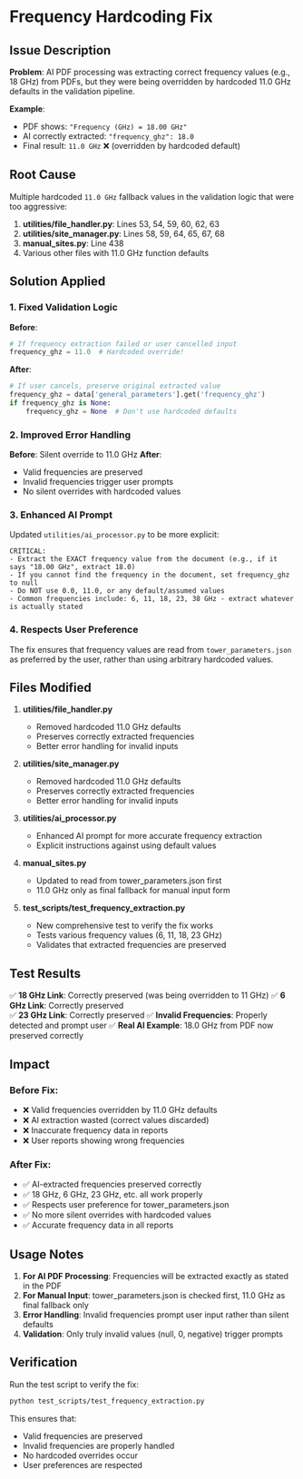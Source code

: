 # Frequency Hardcoding Fix

## Issue Description

**Problem**: AI PDF processing was extracting correct frequency values (e.g., 18 GHz) from PDFs, but they were being overridden by hardcoded 11.0 GHz defaults in the validation pipeline.

**Example**: 
- PDF shows: `"Frequency (GHz) = 18.00 GHz"`
- AI correctly extracted: `"frequency_ghz": 18.0`
- Final result: `11.0 GHz` ❌ (overridden by hardcoded default)

## Root Cause

Multiple hardcoded `11.0 GHz` fallback values in the validation logic that were too aggressive:

1. **utilities/file_handler.py**: Lines 53, 54, 59, 60, 62, 63
2. **utilities/site_manager.py**: Lines 58, 59, 64, 65, 67, 68
3. **manual_sites.py**: Line 438
4. Various other files with 11.0 GHz function defaults

## Solution Applied

### 1. Fixed Validation Logic

**Before**:
```python
# If frequency extraction failed or user cancelled input
frequency_ghz = 11.0  # Hardcoded override!
```

**After**:
```python
# If user cancels, preserve original extracted value
frequency_ghz = data['general_parameters'].get('frequency_ghz')
if frequency_ghz is None:
    frequency_ghz = None  # Don't use hardcoded defaults
```

### 2. Improved Error Handling

**Before**: Silent override to 11.0 GHz
**After**: 
- Valid frequencies are preserved
- Invalid frequencies trigger user prompts
- No silent overrides with hardcoded values

### 3. Enhanced AI Prompt

Updated `utilities/ai_processor.py` to be more explicit:
```
CRITICAL: 
- Extract the EXACT frequency value from the document (e.g., if it says "18.00 GHz", extract 18.0)
- If you cannot find the frequency in the document, set frequency_ghz to null
- Do NOT use 0.0, 11.0, or any default/assumed values
- Common frequencies include: 6, 11, 18, 23, 38 GHz - extract whatever is actually stated
```

### 4. Respects User Preference

The fix ensures that frequency values are read from `tower_parameters.json` as preferred by the user, rather than using arbitrary hardcoded values.

## Files Modified

1. **utilities/file_handler.py**
   - Removed hardcoded 11.0 GHz defaults
   - Preserves correctly extracted frequencies
   - Better error handling for invalid inputs

2. **utilities/site_manager.py**
   - Removed hardcoded 11.0 GHz defaults
   - Preserves correctly extracted frequencies
   - Better error handling for invalid inputs

3. **utilities/ai_processor.py**
   - Enhanced AI prompt for more accurate frequency extraction
   - Explicit instructions against using default values

4. **manual_sites.py**
   - Updated to read from tower_parameters.json first
   - 11.0 GHz only as final fallback for manual input form

5. **test_scripts/test_frequency_extraction.py**
   - New comprehensive test to verify the fix works
   - Tests various frequency values (6, 11, 18, 23 GHz)
   - Validates that extracted frequencies are preserved

## Test Results

✅ **18 GHz Link**: Correctly preserved (was being overridden to 11 GHz)
✅ **6 GHz Link**: Correctly preserved  
✅ **23 GHz Link**: Correctly preserved
✅ **Invalid Frequencies**: Properly detected and prompt user
✅ **Real AI Example**: 18.0 GHz from PDF now preserved correctly

## Impact

### Before Fix:
- ❌ Valid frequencies overridden by 11.0 GHz defaults
- ❌ AI extraction wasted (correct values discarded)
- ❌ Inaccurate frequency data in reports
- ❌ User reports showing wrong frequencies

### After Fix:
- ✅ AI-extracted frequencies preserved correctly
- ✅ 18 GHz, 6 GHz, 23 GHz, etc. all work properly
- ✅ Respects user preference for tower_parameters.json
- ✅ No more silent overrides with hardcoded values
- ✅ Accurate frequency data in all reports

## Usage Notes

1. **For AI PDF Processing**: Frequencies will be extracted exactly as stated in the PDF
2. **For Manual Input**: tower_parameters.json is checked first, 11.0 GHz as final fallback only
3. **Error Handling**: Invalid frequencies prompt user input rather than silent defaults
4. **Validation**: Only truly invalid values (null, 0, negative) trigger prompts

## Verification

Run the test script to verify the fix:
```bash
python test_scripts/test_frequency_extraction.py
```

This ensures that:
- Valid frequencies are preserved
- Invalid frequencies are properly handled
- No hardcoded overrides occur
- User preferences are respected 